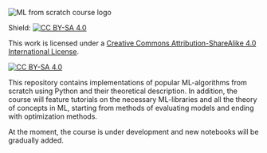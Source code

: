 ![ML from scratch course logo](https://github.com/egaoharu-kensei/ML-algorithms-from-scratch.-Course-for-beginners/assets/162469942/db9333ab-6025-4961-b745-d45467ab71c2)

Shield: [![CC BY-SA 4.0][cc-by-sa-shield]][cc-by-sa]

This work is licensed under a
[Creative Commons Attribution-ShareAlike 4.0 International License][cc-by-sa].

[![CC BY-SA 4.0][cc-by-sa-image]][cc-by-sa]

[cc-by-sa]: http://creativecommons.org/licenses/by-sa/4.0/
[cc-by-sa-image]: https://licensebuttons.net/l/by-sa/4.0/88x31.png
[cc-by-sa-shield]: https://img.shields.io/badge/License-CC%20BY--SA%204.0-lightgreen.svg

This repository contains implementations of popular ML-algorithms from scratch using Python and their theoretical description. In addition, the course will feature tutorials on the necessary ML-libraries and all the theory of concepts in ML, starting from methods of evaluating models and ending with optimization methods.

At the moment, the course is under development and new notebooks will be gradually added.
